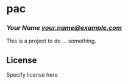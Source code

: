 # pac
### _Your Name <your.name@example.com>_

This is a project to do ... something.

## License

Specify license here

